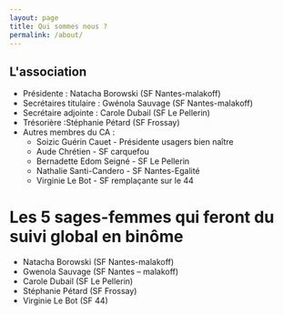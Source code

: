```yaml
---
layout: page
title: Qui sommes nous ?
permalink: /about/
---
```


## L'association

* Présidente : Natacha Borowski (SF Nantes-malakoff)
* Secrétaires titulaire : Gwénola Sauvage (SF Nantes-malakoff)
* Secrétaire adjointe : Carole Dubail (SF Le Pellerin)
* Trésorière :Stéphanie Pétard (SF Frossay)
* Autres membres du CA :
    * Soizic Guérin Cauet - Présidente usagers bien naître
    * Aude Chrétien - SF carquefou
    * Bernadette Edom Seigné - SF Le Pellerin
    * Nathalie Santi-Candero - SF Nantes-Egalité
    * Virginie Le Bot - SF remplaçante sur le 44


# Les 5 sages-femmes qui feront du suivi global en binôme

* Natacha Borowski (SF Nantes-malakoff)
* Gwenola Sauvage (SF Nantes – malakoff)
* Carole Dubail (SF Le Pellerin)
* Stéphanie Pétard (SF Frossay)
* Virginie Le Bot (SF 44)
